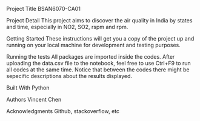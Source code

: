 Project Title
BSAN6070-CA01

Project Detail
This project aims to discover the air quality in India by states and time, especially in NO2, SO2, rspm and rpm.

Getting Started
These instructions will get you a copy of the project up and running on your local machine for development and testing purposes. 

Running the tests
All packages are imported inside the codes.
After uploading the data.csv file to the notebook, feel free to use Ctrl+F9 to run all codes at the same time.
Notice that between the codes there might be sepecific descriptions about the results displayed.

Built With
Python

Authors
Vincent Chen

Acknowledgments
Github, stackoverflow, etc